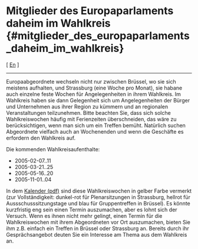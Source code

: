 # Mitglieder des Europaparlaments daheim im Wahlkreis {#mitglieder_des_europaparlaments_daheim_im_wahlkreis}

\[ [ En](MepAtHomeEn "wikilink") \]

------------------------------------------------------------------------

Europaabgeordnete wechseln nicht nur zwischen Brüssel, wo sie sich
meistens aufhalten, und Strassburg (eine Woche pro Monat), sie habane
auch einzelne feste Wochen für Angelegenheiten in ihrem Wahlkreis. Im
Wahlkreis haben sie dann Gelegenheit sich um Angelegenheiten der Bürger
und Unternehmen aus ihrer Region zu kümmern und an regionalen
Veranstaltungen teilzunehmen. Bitte beachten Sie, dass sich solche
Wahlkreiswochen häufig mit Ferienzeiten überschneiden, das wäre zu
berücksichtigen, wenn man sich um ein Treffen bemüht. Natürlich suchen
Abgeordnete vielfach auch an Wochenenden und wenn die Geschäfte es
erfordern den Wahlkreis auf.

Die kommenden Wahlkreisaufenthalte:

-   2005-02-07..11
-   2005-03-21..25
-   2005-05-16..20
-   2005-11-01..04

In dem [Kalender
(pdf)](http://www.europarl.eu.int/plenary/cal2005_en.pdf "wikilink")
sind diese Wahlkreiswochen in gelber Farbe vermerkt (zur
Vollständigkeit: dunkel-rot für Plenarsitzungen in Strassburg, hellrot
für Aussschusssitzungstage und blau für Gruppentreffen in Brüssel). Es
könnte kurzfristig eng sein einen Termin auszumachen, aber es lohnt sich
der Versuch. Wenn es ihnen nicht mehr gelingt, einen Termin für die
Wahlkreiswochen mit ihrem Abgeordneten vor Ort auszumachen, bieten Sie
ihm z.B. einfach ein Treffen in Brüssel oder Strassburg an. Bereits
durch ihr Gesprächsangebot deuten Sie ein Interesse am Thema aus dem
Wahlkreis an.
